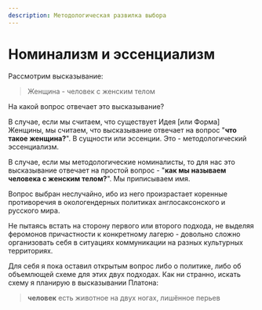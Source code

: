 ```yaml
---
description: Методологическая развилка выбора
---
```


# Номинализм и эссенциализм

Рассмотрим высказывание:&#x20;

> Женщина - человек с женским телом&#x20;

На какой вопрос отвечает это высказывание?

В случае, если мы считаем, что существует Идея \[или Форма] Женщины, мы считаем, что высказывание отвечает на вопрос "**что такое женщина?**". В сущности или эссенции. Это - методологический эссенциализм.&#x20;

В случае, если мы методологические номиналисты, то для нас это высказывание отвечает на простой вопрос - "**как мы называем человека с женским телом?**". Мы приписываем имя.

Вопрос выбран неслучайно, ибо из него произрастает коренные противоречия в окологендерных политиках англосаксонского и русского мира.&#x20;

Не пытаясь встать на сторону первого или второго подхода, не выделяя феромонов причастности к конкретному лагерю - довольно сложно организовать себя в ситуациях коммуникации на разных культурных территориях.&#x20;

Для себя я пока оставил открытым вопрос либо о политике, либо об объемлющей схеме для этих двух подходах. Как ни странно, искать схему я планирую в высказывании Платона:&#x20;

> **человек** есть животное на двух ногах, лишённое перьев&#x20;
